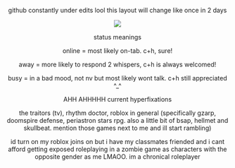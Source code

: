 

<p align="center">
github constantly under edits lool this layout will change like once in 2 days
</p>

<p align="center">
<img src="https://decohoard.carrd.co/assets/images/gallery23/5e2fd859.gif?v=3fd34f6c" />
</p>

<p align="center">
status meanings
</p>

<p align="center">
online = most likely on-tab. c+h, sure!
</p>
<p align="center">
away = more likely to respond 2 whispers, c+h is always welcomed!
</p>
<p align="center">
busy = in a bad mood, not nv but most likely wont talk. c+h still appreciated ^_^
</p>

<p align="center">
AHH AHHHHH
current hyperfixations
</p>

<p align="center">
the traitors (tv), rhythm doctor, roblox in general (specifically gzarp, doomspire defense, periastron stars rpg. also a little bit of bsap, hellmet and skullbeat. mention those games next to me and ill start rambling)
</p>

<p align="center">
id turn on my roblox joins on but i have my classmates friended and i cant afford getting exposed roleplaying in a zombie game as characters with the opposite gender as me LMAOO. im a chronical roleplayer
</p>
